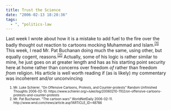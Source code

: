 ```yaml
---
title: Trust the Science
date: "2006-02-13 18:28:36"
tags:
  - ", "politics-law
---
```


<p>Last week I wrote about how it is a mistake to add fuel to the fire over the badly thought out reaction to cartoons mocking Muhammad and Islam.<sup><a href="https://www.schierer.org/~luke/log/20060210-1102/on-offensive-cartoons-protests-and-counter-protests" title="On Offensive Cartoons, Protests, and Counter-protests">[1]</a></sup> This week, I read Mr. Pat Buchanan doing much the same, using other, but equally cogent, reasons.<sup><a href="http://www.wnd.com/news/article.asp?ARTICLE_ID=48786" title="The cartoon wars">[2]</a></sup> Actually, some of his logic is rather similar to mine, he just goes on at greater length and has as his starting point security here at home rather than concerns over freedom <em>of</em> rather than freedom <em>from</em> religion. His article is well worth reading if (as is likely) my commentary was incoherent and/or unconvincing</p>  <ol><font size="-2"><li><font size="-2">Mr. Luke Schierer.  "On Offensive Cartoons, Protests, and Counter-protests" Random Unfinished Thoughts 2006-02-10. https://www.schierer.org/~luke/log/20060210-1102/on-offensive-cartoons-protests-and-counter-protests</font></li><li><font size="-2">Mr. Pat Buchanan.  "The cartoon wars" WorldNetDaily 2006-02-11.  http://www.wnd.com/news/article.asp?ARTICLE_ID=48786 </font></li></font></ol>

